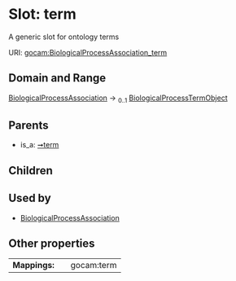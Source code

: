 
# Slot: term

A generic slot for ontology terms

URI: [gocam:BiologicalProcessAssociation_term](https://w3id.org/gocam/BiologicalProcessAssociation_term)


## Domain and Range

[BiologicalProcessAssociation](BiologicalProcessAssociation.md) &#8594;  <sub>0..1</sub> [BiologicalProcessTermObject](BiologicalProcessTermObject.md)

## Parents

 *  is_a: [➞term](termAssociation__term.md)

## Children


## Used by

 * [BiologicalProcessAssociation](BiologicalProcessAssociation.md)

## Other properties

|  |  |  |
| --- | --- | --- |
| **Mappings:** | | gocam:term |
